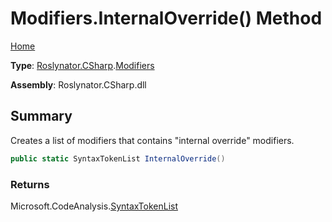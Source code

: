 # Modifiers\.InternalOverride\(\) Method

[Home](../../../../README.md)

**Type**: [Roslynator.CSharp](../../README.md)\.[Modifiers](../README.md)

**Assembly**: Roslynator\.CSharp\.dll

## Summary

Creates a list of modifiers that contains "internal override" modifiers\.

```csharp
public static SyntaxTokenList InternalOverride()
```

### Returns

Microsoft\.CodeAnalysis\.[SyntaxTokenList](https://docs.microsoft.com/en-us/dotnet/api/microsoft.codeanalysis.syntaxtokenlist)


